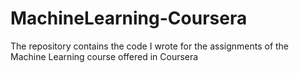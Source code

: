 # MachineLearning-Coursera
The repository contains the code I wrote for the assignments of the Machine Learning course offered in Coursera

